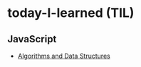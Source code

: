 # today-I-learned (TIL)

## JavaScript

- [Algorithms and Data Structures](https://github.com/chantelVb/today-I-learned/tree/Algorithms-and-Data-Structures)
